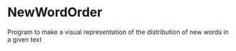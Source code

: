 # NewWordOrder
 Program to make a visual representation of the distribution of new words in a given text
